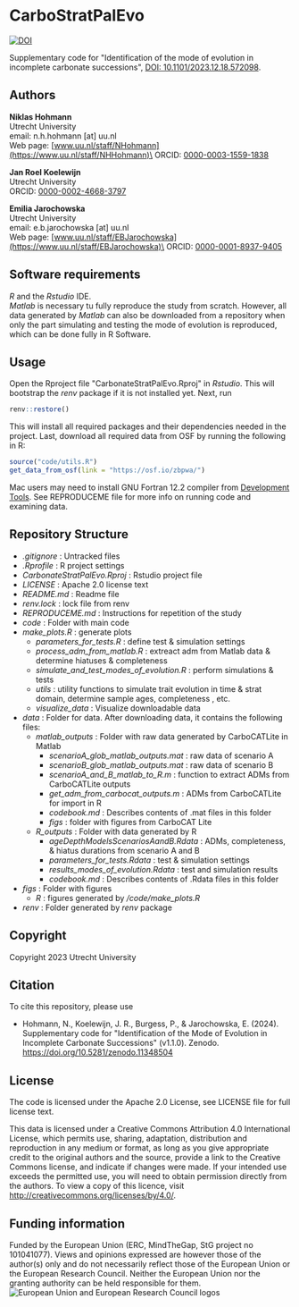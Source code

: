 # CarboStratPalEvo

[![DOI](https://zenodo.org/badge/DOI/10.5281/zenodo.11348504.svg)](https://doi.org/10.5281/zenodo.11348504)

Supplementary code for "Identification of the mode of evolution in incomplete carbonate successions", [DOI: 10.1101/2023.12.18.572098](https://doi.org/10.1101/2023.12.18.572098).

## Authors

**Niklas Hohmann**\
Utrecht University\
email: n.h.hohmann [at] uu.nl\
Web page: [www.uu.nl/staff/NHohmann](https://www.uu.nl/staff/NHHohmann)\
ORCID: [0000-0003-1559-1838](https://orcid.org/0000-0003-1559-1838)

**Jan Roel Koelewijn**\
Utrecht University\
ORCID: [0000-0002-4668-3797](https://orcid.org/0000-0002-4668-3797)

**Emilia Jarochowska**\
Utrecht University\
email: e.b.jarochowska [at] uu.nl\
Web page: [www.uu.nl/staff/EBJarochowska](https://www.uu.nl/staff/EBJarochowska)\
ORCID: [0000-0001-8937-9405](https://orcid.org/0000-0001-8937-9405)

## Software requirements

*R* and the *Rstudio* IDE.\
*Matlab* is necessary tu fully reproduce the study from scratch. However, all data generated by *Matlab* can also be downloaded from a repository when only the part simulating and testing the mode of evolution is reproduced, which can be done fully in R Software.

## Usage

Open the Rproject file "CarbonateStratPalEvo.Rproj" in *Rstudio*. This will bootstrap the *renv* package if it is not installed yet. Next, run

```r
renv::restore()
```

This will install all required packages and their dependencies needed in the project. Last, download all required data from OSF by running the following in R:

```r
source("code/utils.R")
get_data_from_osf(link = "https://osf.io/zbpwa/")
```

Mac users may need to install GNU Fortran 12.2 compiler from [Development Tools](https://cran.r-project.org/bin/macosx/tools/).
See REPRODUCEME file for more info on running code and examining data.

## Repository Structure

- *.gitignore* : Untracked files
- *.Rprofile* : R project settings
- *CarbonateStratPalEvo.Rproj* : Rstudio project file
- *LICENSE* : Apache 2.0 license text
- *README.md* : Readme file
- *renv.lock* : lock file from renv
- *REPRODUCEME.md* : Instructions for repetition of the study
- *code* : Folder with main code
- *make_plots.R* : generate plots
  - *parameters_for_tests.R* : define test & simulation settings
  - *process_adm_from_matlab.R* : extreact adm from Matlab data & determine hiatuses & completeness
  - *simulate_and_test_modes_of_evolution.R* : perform simulations & tests
  - *utils* : utility functions to simulate trait evolution in time & strat domain, determine sample ages, completeness , etc.
  - *visualize_data* : Visualize downloadable data
- *data* : Folder for data. After downloading data, it contains the following files:
    -   *matlab_outputs* : Folder with raw data generated by CarboCATLite in Matlab
        -   *scenarioA_glob_matlab_outputs.mat* : raw data of scenario A
        -   *scenarioB_glob_matlab_outputs.mat* : raw data of scenario B
        -   *scenarioA_and_B_matlab_to_R.m* : function to extract ADMs from CarboCATLite outputs
        -   *get_adm_from_carbocat_outputs.m* : ADMs from CarboCATLite for import in R
        -   *codebook.md* : Describes contents of .mat files in this folder
        -   *figs* : folder with figures from CarboCAT Lite
    -   *R_outputs* : Folder with data generated by R
        -   *ageDepthModelsScenariosAandB.Rdata* : ADMs, completeness, & hiatus durations from scenario A and B
        -   *parameters_for_tests.Rdata* : test & simulation settings
        -   *results_modes_of_evolution.Rdata* : test and simulation results
        -   *codebook.md* : Describes contents of .Rdata files in this folder
- *figs* : Folder with figures
  - *R* : figures generated by */code/make_plots.R*
- *renv* : Folder generated by *renv* package

## Copyright

Copyright 2023 Utrecht University

## Citation

To cite this repository, please use

* Hohmann, N., Koelewijn, J. R., Burgess, P., & Jarochowska, E. (2024). Supplementary code for "Identification of the Mode of Evolution in Incomplete Carbonate Successions" (v1.1.0). Zenodo. https://doi.org/10.5281/zenodo.11348504

## License

The code is licensed under the Apache 2.0 License, see LICENSE file for full license text.

This data is licensed under a Creative Commons Attribution 4.0 International License, which permits use, sharing, adaptation, distribution and reproduction in any medium or format, as long as you give appropriate credit to the original authors and the source, provide a link to the Creative Commons license, and indicate if changes were made. If your intended use exceeds the permitted use, you will need to obtain permission directly from the authors. To view a copy of this licence, visit <http://creativecommons.org/licenses/by/4.0/>.

## Funding information

Funded by the European Union (ERC, MindTheGap, StG project no 101041077). Views and opinions expressed are however those of the author(s) only and do not necessarily reflect those of the European Union or the European Research Council. Neither the European Union nor the granting authority can be held responsible for them. ![European Union and European Research Council logos](https://erc.europa.eu/sites/default/files/2023-06/LOGO_ERC-FLAG_FP.png)

